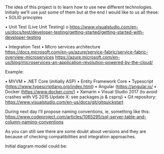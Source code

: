 The idea of this project is to learn how to use new different technologies. Initially we’ll use just some of them but at the end I would like to us all these:
•	SOLID principles
 
•	Unit Test (Live Unit Testing)
o	https://www.visualstudio.com/en-us/docs/test/developer-testing/getting-started/getting-started-with-developer-testing

•	Integration Test
•	Micro services architecture
https://docs.microsoft.com/en-us/azure/service-fabric/service-fabric-overview-microservices
https://azure.microsoft.com/en-us/blog/microservices-an-application-revolution-powered-by-the-cloud/

Example:
 

•	MVVM
•	.NET Core (initially ASP)
•	Entity Framework Core 
•	Typescript (https://www.typescriptlang.org/index.html)
•	Angular (https://angular.io/
•	Docker (https://www.docker.com/)
•	Xamarin 
•	Visual Studio 2017 (to avoid crashes with VS 2015 Update X: see packages.js & csproj)
•	Git repository:
https://www.visualstudio.com/en-us/docs/git/gitquickstart

During next day I’ll propose naming conventions, ie, something like this:
https://www.codeproject.com/articles/1065295/sql-server-table-and-column-naming-conventions


As you can still see there are some doubt about versions and they are because of checking compatibilities and integration approaches.

Initial diagram model could be:
